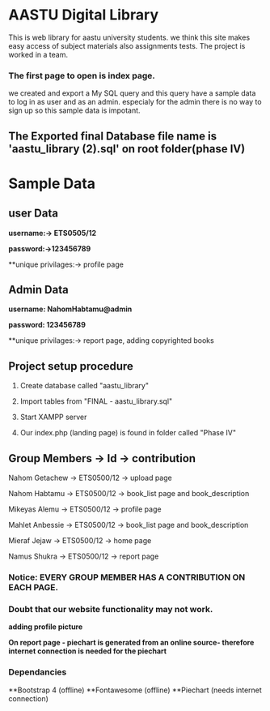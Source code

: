 # **AASTU Digital Library**

This is web library for aastu university students.
we think this site makes easy access of subject materials also assignments tests.
The project is worked in a team.
### The first page to open is index page.

we created and export a My SQL query and this query have a sample data to log in as user and as an admin. especialy for the admin there is no way to sign up so this sample data is impotant.

## The Exported final Database file name is 'aastu_library (2).sql' on root folder(phase IV)
# Sample Data

## user Data               

**username:-> ETS0505/12**         

**password:->123456789**   

**unique privilages:-> profile page

##  Admin Data

**username: NahomHabtamu@admin**

**password: 123456789**

**unique privilages:-> report page, adding copyrighted books

## Project setup procedure
1. Create database called "aastu_library"

2. Import tables from "FINAL - aastu_library.sql"

3. Start XAMPP server

4. Our index.php (landing page) is found in folder called "Phase IV"


## Group Members  ->   Id    ->        contribution
Nahom Getachew  ->  ETS0500/12   -> upload page 

Nahom Habtamu  ->   ETS0500/12  ->  book_list page and book_description

Mikeyas Alemu   ->  ETS0500/12  ->  profile page

Mahlet Anbessie  -> ETS0500/12  ->  book_list page and book_description

Mieraf Jejaw    ->  ETS0500/12  ->  home page 

Namus Shukra    ->  ETS0500/12  ->  report page

### Notice: EVERY GROUP MEMBER HAS A CONTRIBUTION ON EACH PAGE.

### Doubt that our website functionality may not work.

**adding profile picture**

**On report page - piechart is generated from an online source- therefore internet connection is needed for the piechart**

### Dependancies

**Bootstrap 4 (offline)
**Fontawesome (offline)
**Piechart (needs internet connection)
